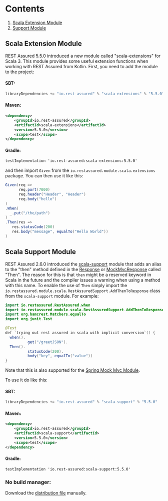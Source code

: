 # Contents

1. [Scala Extension Module](#scala-extension-module)
1. [Support Module](#scala-support-module)

## Scala Extension Module

REST Assured 5.5.0 introduced a new module called "scala-extensions" for Scala 3. This module provides some useful extension functions when working with REST Assured from Kotlin. First, you need to add the module to the project:

#### SBT:
```scala
libraryDependencies += "io.rest-assured" % "scala-extensions" % "5.5.0"
```

#### Maven:
```xml
<dependency>
    <groupId>io.rest-assured</groupId>
    <artifactId>scala-extensions</artifactId>
    <version>5.5.0</version>
    <scope>test</scope>
</dependency>
```

#### Gradle:
```xml
testImplementation 'io.rest-assured:scala-extensions:5.5.0'
```

and then import `Given` from the `io.restassured.module.scala.extensions` package. You can then use it like this:

```scala
Given(req =>
      req.port(7000)
      req.header("Header", "Header")
      req.body("hello")
)
.When(
  _.put("/the/path")
)
.Then(res =>
   res.statusCode(200)
   res.body("message", equalTo("Hello World"))
) 
```

## Scala Support Module ##
REST Assured 2.6.0 introduced the [scala-support](http://dl.bintray.com/johanhaleby/generic/scala-support-5.5.0-dist.zip) module that adds an alias to the "then" method defined in the [Response](http://static.javadoc.io/io.rest-assured/rest-assured/5.5.0/io/restassured/response/Response.html) or [MockMvcResponse](http://static.javadoc.io/io.restassured/spring-mock-mvc/5.5.0/io/restassured/module/mockmvc/response/MockMvcResponse.html) called "Then". The reason for this is that `then` might be a reserved keyword in Scala in the future and the compiler issues a warning when using a method with this name. To enable the use of `Then` simply import the `io.restassured.module.scala.RestAssuredSupport.AddThenToResponse` class from the `scala-support` module. For example:

```java
import io.restassured.RestAssured.when
import io.restassured.module.scala.RestAssuredSupport.AddThenToResponse
import org.hamcrest.Matchers.equalTo
import org.junit.Test

@Test
def `trying out rest assured in scala with implicit conversion`() {
  when().
          get("/greetJSON").
  Then().
          statusCode(200).
          body("key", equalTo("value"))
}
```
Note that this is also supported for the [Spring Mock Mvc Module](#spring-mock-mvc-module).

To use it do like this:

#### SBT:
```scala
libraryDependencies += "io.rest-assured" % "scala-support" % "5.5.0"
```

#### Maven:
```xml
<dependency>
    <groupId>io.rest-assured</groupId>
    <artifactId>scala-support</artifactId>
    <version>5.5.0</version>
    <scope>test</scope>
</dependency>
```

#### Gradle:
```xml
testImplementation 'io.rest-assured:scala-support:5.5.0'
```

### No build manager:
Download the [distribution file](http://dl.bintray.com/johanhaleby/generic/scala-support-5.5.0-dist.zip) manually.
